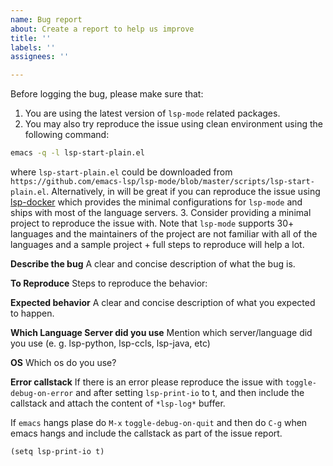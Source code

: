 ```yaml
---
name: Bug report
about: Create a report to help us improve
title: ''
labels: ''
assignees: ''

---
```


Before logging the bug, please make sure that:

1. You are using the latest version of `lsp-mode` related packages.
2. You may also try reproduce the issue using clean environment using the following command:

``` bash
emacs -q -l lsp-start-plain.el
```
where `lsp-start-plain.el` could be downloaded from `https://github.com/emacs-lsp/lsp-mode/blob/master/scripts/lsp-start-plain.el`.
Alternatively, in will be great if you can reproduce the issue using [lsp-docker](https://github.com/emacs-lsp/lsp-docker/) which provides the minimal configurations for `lsp-mode` and ships with most of the language servers.
3. Consider providing a minimal project to reproduce the issue with. Note that `lsp-mode` supports 30+ languages and the maintainers of the project are not familiar with all of the languages and a sample project + full steps to reproduce will help a lot.


**Describe the bug**
A clear and concise description of what the bug is.

**To Reproduce**
Steps to reproduce the behavior:

**Expected behavior**
A clear and concise description of what you expected to happen.

**Which Language Server did you use**
Mention which server/language did you use (e. g. lsp-python, lsp-ccls, lsp-java, etc)

**OS**
Which os do you use?

**Error callstack**
If there is an error please reproduce the issue with `toggle-debug-on-error` and after setting `lsp-print-io` to t, and then include the callstack and attach the content of `*lsp-log*` buffer.

If `emacs` hangs plase do `M-x` `toggle-debug-on-quit` and then do `C-g` when emacs hangs and include the callstack as part of the issue report.

``` emacs-lisp
(setq lsp-print-io t)
```
